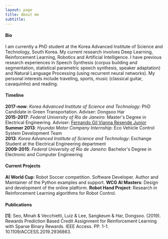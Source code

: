```yaml
---
layout: page
title: About me
subtitle: 
---
```


#### Bio

I am currently a PhD student at the Korea Advanced Institute of Science and Technology, South Korea. My current research involves Deep Learning, Reinforcement Learning, Robotics and Artificial Intelligence. I have previous research experiences in Speech Synthesis (corpus building and segmentation, statistical parametric speech synthesis, speaker adaptation) and Natural Language Processing (using recurrent neural networks). My personal interests include traveling, sports, music (classical guitar, cavaquinho) and reading.

#### Timeline

**2017-now**: _Korea Advanced Institute of Science and Technology_: PhD Candidate in Green Transportation. Adviser: Dongsoo Har  
**2015-2017**: _Federal University of Rio de Janeiro_: Master's Degree in Electrical Engineering. Adviser: [Fernando Gil Vianna Resende Junior](http://pee.ufrj.br/prof/?ID=gil)  
**Summer 2013**: _Hyundai Motor Company Internship_: Eco Vehicle Control System Development Team  
**2013**: _Korea Advanced Institute of Science and Technology_: Exchange Student at the Electrical Engineering department  
**2009-2015**: _Federal University of Rio de Janeiro_: Bachelor's Degree in Electronic and Computer Engineering  

#### Current Projects
 
**AI World Cup**: Robot Soccer competition. Software Developer. Author and Maintainer of the Python examples and support.
**WCG AI Masters**: Design and development of the online platform.
**Robot Hand Project**: Research in Reinforcement Learning algorithms for Robot Control.

#### Publications
 
**[1]**: Seo, Minah & Vecchietti, Luiz & Lee, Sangkeum & Har, Dongsoo. (2019). Rewards Prediction Based Credit Assignment for Reinforcement Learning with Sparse Binary Rewards. IEEE Access. PP. 1-1. 10.1109/ACCESS.2019.2936863. 